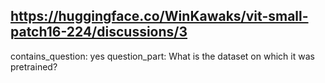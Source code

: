 ## https://huggingface.co/WinKawaks/vit-small-patch16-224/discussions/3

contains_question: yes
question_part: What is the dataset on which it was pretrained?